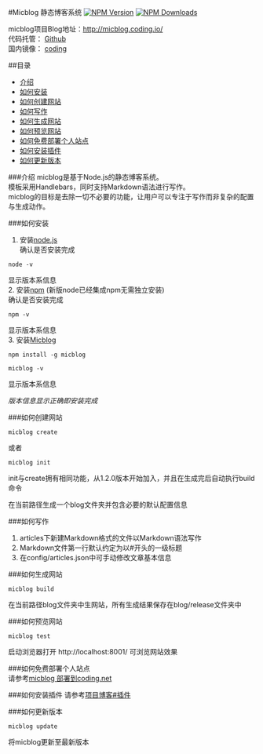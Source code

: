 #Micblog 静态博客系统
[![NPM Version](http://img.shields.io/npm/v/micblog.svg?style=flat)](https://www.npmjs.org/package/micblog)
[![NPM Downloads](https://img.shields.io/npm/dm/micblog.svg?style=flat)](https://www.npmjs.org/package/micblog)


micblog项目Blog地址：<http://micblog.coding.io/>  
代码托管： [Github](https://github.com/zackwoo/micblog)   
国内镜像： [coding](https://coding.net/u/zackwoo/p/micblog/git)   

##目录
* [介绍](#介绍)
* [如何安装](#如何安装)
* [如何创建网站](#如何创建网站)
* [如何写作](#如何写作)
* [如何生成网站](#如何生成网站)
* [如何预览网站](#如何预览网站)
* [如何免费部署个人站点](#如何免费部署个人站点)
* [如何安装插件](#如何安装插件)
* [如何更新版本](#如何更新版本)


###介绍
micblog是基于Node.js的静态博客系统。  
模板采用Handlebars，同时支持Markdown语法进行写作。  
micblog的目标是去除一切不必要的功能，让用户可以专注于写作而非复杂的配置与生成动作。  


###如何安装
1. 安装[node.js](http://nodejs.org/)    
确认是否安装完成   
```
node -v
```   
显示版本系信息   
2. 安装[npm](https://www.npmjs.com/) (新版node已经集成npm无需独立安装)   
确认是否安装完成   
```
npm -v
```   
显示版本系信息  
3. 安装[Micblog](http://micblog.coding.io/)   
```
npm install -g micblog
```   
```
micblog -v
```   
显示版本系信息  

_版本信息显示正确即安装完成_

###如何创建网站  
```
micblog create
```
或者   
```
micblog init
```   
init与create拥有相同功能，从1.2.0版本开始加入，并且在生成完后自动执行build命令   

在当前路径生成一个blog文件夹并包含必要的默认配置信息   

###如何写作  
1. articles下新建Markdown格式的文件以Markdown语法写作
2. Markdown文件第一行默认约定为以#开头的一级标题
3. 在config/articles.json中可手动修改文章基本信息

###如何生成网站  
```
micblog build
```   
在当前路径blog文件夹中生网站，所有生成结果保存在blog/release文件夹中   

###如何预览网站  
```
micblog test
```   
启动浏览器打开 http://localhost:8001/ 可浏览网站效果   

###如何免费部署个人站点  
请参考[micblog 部署到coding.net](http://micblog.coding.io/articles/micblogDeploy.html)   

###如何安装插件
请参考[项目博客#插件](http://micblog.coding.io/tags.html#%E6%8F%92%E4%BB%B6)   

###如何更新版本     
```
micblog update
```  
将micblog更新至最新版本   